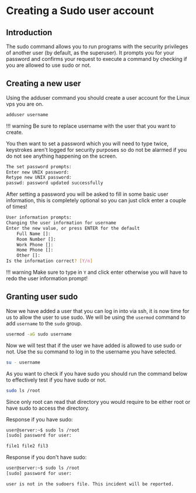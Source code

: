 # Creating a Sudo user account

## Introduction
The sudo command allows you to run programs with the security privileges of another user (by default, as the superuser). It prompts you for your password and confirms your request to execute a command by checking if you are allowed to use sudo or not.


## Creating a new user 
Using the adduser command you should create a user account for the Linux vps you are on.
```bash
adduser username
```
!!! warning
    Be sure to replace username with the user that you want to create.

You then want to set a password which you will need to type twice, keystrokes aren't logged for security purposes so do not be alarmed if you do not see anything happening on the screen.
```bash
The set password prompts:
Enter new UNIX password:
Retype new UNIX password:
passwd: password updated successfully
```
After setting a password you will be asked to fill in some basic user information, this is completely optional so you can just click enter a couple of times!
```bash
User information prompts:
Changing the user information for username
Enter the new value, or press ENTER for the default
    Full Name []:
    Room Number []:
    Work Phone []:
    Home Phone []:
    Other []:
Is the information correct? [Y/n]
```
!!! warning
    Make sure to type in `Y` and click enter otherwise you will have to redo the user information prompt!
## Granting user sudo
Now we have added a user that you can log in into via ssh, it is now time for us to allow the user to use sudo. We will be using the `usermod` command to add `username` to the `sudo` group.
```bash
usermod -aG sudo username
```
Now we will test that if the user we have added is allowed to use sudo or not.
Use the su command to log in to the username you have selected.
```bash
su - username
```
As you want to check if you have sudo you should run the command below to effectively test if you have sudo or not.
```bash
sudo ls /root
```
Since only root can read that directory you would require to be either root or have sudo to access the directory.

Response if you have sudo:
```bash
user@server:~$ sudo ls /root
[sudo] password for user:

file1 file2 fil3
```

Response if you don't have sudo:
```bash
user@server:~$ sudo ls /root
[sudo] password for user:

user is not in the sudoers file. This incident will be reported.
```
